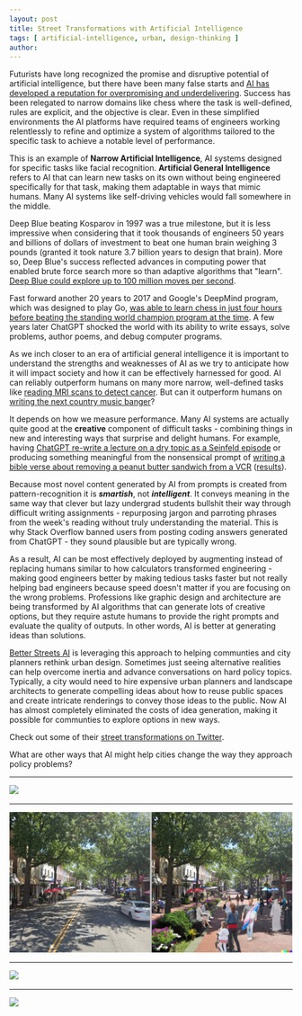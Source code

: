 ```yaml
---
layout: post
title: Street Transformations with Artificial Intelligence
tags: [ artificial-intelligence, urban, design-thinking ]
author:
---
```


Futurists have long recognized the promise and disruptive potential of artificial intelligence, but there have been many false starts and [AI has developed a reputation for overpromising and underdelivering](https://podcasts.apple.com/gb/podcast/ai-failure-series-overpromising-and-underdelivering/id1279927057?i=1000546421391). Success has been relegated to narrow domains like chess where the task is well-defined, rules are explicit, and the objective is clear. Even in these simplified environments the AI platforms have required teams of engineers working relentlessly to refine and optimize a system of algorithms tailored to the specific task to achieve a notable level of performance. 

This is an example of **Narrow Artificial Intelligence**, AI systems designed for specific tasks like facial recognition. **Artificial General Intelligence** refers to AI that can learn new tasks on its own without being engineered specifically for that task, making them adaptable in ways that mimic humans. Many AI systems like self-driving vehicles would fall somewhere in the middle.  

Deep Blue beating Kosparov in 1997 was a true milestone, but it is less impressive when considering that it took thousands of engineers 50 years and billions of dollars of investment to beat one human brain weighing 3 pounds (granted it took nature 3.7 billion years to design that brain). More so, Deep Blue's success reflected advances in computing power that enabled brute force search more so than adaptive algorithms that "learn". [Deep Blue could explore up to 100 million moves per second](https://spectrum.ieee.org/how-ibms-deep-blue-beat-world-champion-chess-player-garry-kasparov). 

Fast forward another 20 years to 2017 and Google's DeepMind program, which was designed to play Go, [was able to learn chess in just four hours before beating the standing world champion program at the time](https://www.kasparov.com/blog-post/alphazero-ai-beats-champion-chess-program-after-teaching-itself-in-four-hours/). A few years later ChatGPT shocked the world with its ability to write essays, solve problems, author poems, and debug computer programs.   

As we inch closer to an era of artificial general intelligence it is important to understand the strengths and weaknesses of AI as we try to anticipate how it will impact society and how it can be effectively harnessed for good. AI can reliably outperform humans on many more narrow, well-defined tasks like [reading MRI scans to detect cancer](https://www.cancer.gov/news-events/cancer-currents-blog/2022/artificial-intelligence-cancer-imaging). But can it outperform humans on [writing the next country music banger](https://youtu.be/EPs6wdM7S3U)?  

It depends on how we measure performance. Many AI systems are actually quite good at the **creative** component of difficult tasks - combining things in new and interesting ways that surprise and delight humans. For example, having [ChatGPT re-write a lecture on a dry topic as a Seinfeld episode](https://boingboing.net/2022/12/02/openais-chatgpt-is-a-decent-poet-and-seinfeld-show-writer.html) or producing something meaningful from the nonsensical prompt of [writing a bible verse about removing a peanut butter sandwich from a VCR](https://www.springboard.com/blog/news/chatgpt-revolution/) ([results](https://raw.githubusercontent.com/DS4PS/ds4ps.github.io/master/_posts/img/pb-vcr-bible-verse.jpg)). 

Because most novel content generated by AI from prompts is created from pattern-recognition it is _**smartish**_, not _**intelligent**_. It conveys meaning in the same way that clever but lazy undergrad students bullshit their way through difficult writing assignments - repurposing jargon and parroting phrases from the week's reading without truly understanding the material. This is why Stack Overflow banned users from posting coding answers generated from ChatGPT - they sound plausible but are typically wrong. 

As a result, AI can be most effectively deployed by augmenting instead of replacing humans similar to how calculators transformed engineering - making good engineers better by making tedious tasks faster but not really helping bad engineers because speed doesn't matter if you are focusing on the wrong problems. Professions like graphic design and architecture are being transformed by AI algorithms that can generate lots of creative options, but they require astute humans to provide the right prompts and evaluate the quality of outputs. In other words, AI is better at generating ideas than solutions. 

[Better Streets AI](https://betterstreets.ai/) is leveraging this approach to helping communties and city planners rethink urban design. Sometimes just seeing alternative realities can help overcome inertia and advance conversations on hard policy topics. Typically, a city would need to hire expensive urban planners and landscape architects to generate compelling ideas about how to reuse public spaces and create intricate renderings to convey those ideas to the public. Now AI has almost completely eliminated the costs of idea generation, making it possible for communties to explore options in new ways. 

Check out some of their [street transformations on Twitter](https://twitter.com/betterstreetsai). 

What are other ways that AI might help cities change the way they approach policy problems? 

---------

![](/img/street-transform-04.png)

---------

![](street-transform-03.png)

---------

![]([img/street-transform-02.png](https://raw.githubusercontent.com/DS4PS/ds4ps.github.io/master/_posts/img/street-transform-04.png))

---------

![](../img/street-transform-01.png)

